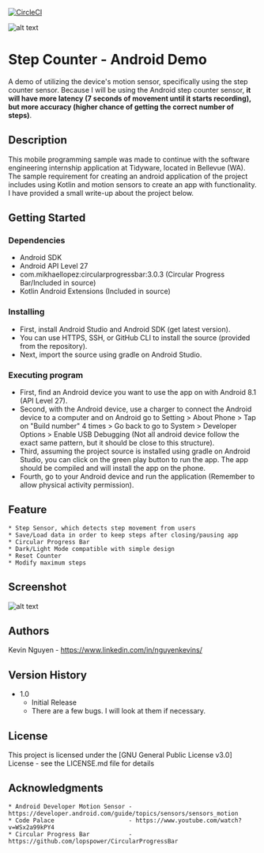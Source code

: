 [![CircleCI](https://circleci.com/gh/nguyenkevins/StepCounter-AndroidDemo.svg?style=svg)](https://app.circleci.com/pipelines/github/nguyenkevins/StepCounter-AndroidDemo/19/workflows/2133d110-28fe-4034-9f20-00867b20402d/jobs/27)

![alt text](https://github.com/nguyenkevins/StepCounter-AndroidDemo/blob/main/ProjectImageStepCounter.png)

# Step Counter - Android Demo

A demo of utilizing the device's motion sensor, specifically using the step counter sensor.
Because I will be using the Android step counter sensor, **it will have more latency (7 seconds of movement until it starts recording), but more accuracy (higher chance of getting the correct number of steps)**.

## Description

This mobile programming sample was made to continue with the software engineering internship application at Tidyware, located in Bellevue (WA). The sample requirement for creating an android application of the project includes using Kotlin and motion sensors to create an app with functionality. I have provided a small write-up about the project below. 

## Getting Started 

### Dependencies

* Android SDK
* Android API Level 27
* com.mikhaellopez:circularprogressbar:3.0.3 (Circular Progress Bar/Included in source)
* Kotlin Android Extensions (Included in source)

### Installing

* First, install Android Studio and Android SDK (get latest version).
* You can use HTTPS, SSH, or GitHub CLI to install the source (provided from the repository).
* Next, import the source using gradle on Android Studio.

### Executing program

* First, find an Android device you want to use the app on with Android 8.1 (API Level 27).  
* Second, with the Android device, use a charger to connect the Android device to a computer and on Android go to Setting > About Phone > Tap on "Build number" 4 times > Go back to go to System > Developer Options > Enable USB Debugging (Not all android device follow the exact same pattern, but it should be close to this structure).
* Third, assuming the project source is installed using gradle on Android Studio, you can click on the green play button to run the app. The app should be compiled and will install the app on the phone.
* Fourth, go to your Android device and run the application (Remember to allow physical activity permission).

## Feature

```
* Step Sensor, which detects step movement from users
* Save/Load data in order to keep steps after closing/pausing app
* Circular Progress Bar
* Dark/Light Mode compatible with simple design
* Reset Counter
* Modify maximum steps
```

## Screenshot
![alt text](https://github.com/nguyenkevins/StepCounter-AndroidDemo/blob/main/StepCounterScreenshots.png)

## Authors

Kevin Nguyen - https://www.linkedin.com/in/nguyenkevins/


## Version History

* 1.0
    * Initial Release
    * There are a few bugs. I will look at them if necessary.

## License

This project is licensed under the [GNU General Public License v3.0] License - see the LICENSE.md file for details

## Acknowledgments

```
* Android Developer Motion Sensor - https://developer.android.com/guide/topics/sensors/sensors_motion
* Code Palace                     - https://www.youtube.com/watch?v=WSx2a99kPY4
* Circular Progress Bar           - https://github.com/lopspower/CircularProgressBar
```
